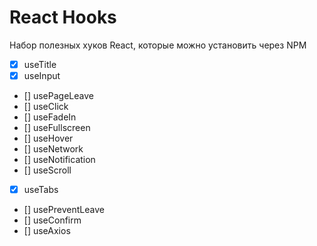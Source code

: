 # React Hooks

Набор полезных хуков React, которые можно установить через NPM

- [x] useTitle
- [x] useInput
- [] usePageLeave
- [] useClick
- [] useFadeIn
- [] useFullscreen
- [] useHover
- [] useNetwork
- [] useNotification
- [] useScroll
- [x] useTabs
- [] usePreventLeave
- [] useConfirm
- [] useAxios
